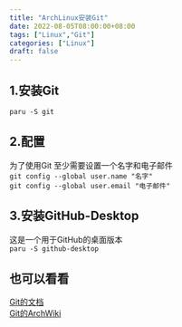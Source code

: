 ```yaml
---
title: "ArchLinux安装Git"
date: 2022-08-05T08:00:00+08:00
tags: ["Linux","Git"]
categories: ["Linux"]
draft: false
---
```


## 1.安装Git

`paru -S git`

## 2.配置

为了使用Git 至少需要设置一个名字和电子邮件  
`git config --global user.name "名字"`  
`git config --global user.email "电子邮件"`

## 3.安装GitHub-Desktop

这是一个用于GitHub的桌面版本  
`paru -S github-desktop`

## 也可以看看

[Git的文档](https://git-scm.com/doc)  
[Git的ArchWiki](https://wiki.archlinux.org/title/git)